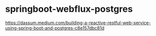 # springboot-webflux-postgres

https://dassum.medium.com/building-a-reactive-restful-web-service-using-spring-boot-and-postgres-c8e157dbc81d
